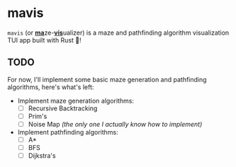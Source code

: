 # mavis

`mavis` (or <ins>**ma**</ins>ze-<ins>**vis**</ins>ualizer) is a maze and pathfinding algorithm visualization TUI app built with Rust 🦀!

## TODO
For now, I'll implement some basic maze generation and pathfinding algorithms, here's what's left:
- Implement maze generation algorithms:
    - [ ] Recursive Backtracking
    - [ ] Prim's
    - [ ] Noise Map *(the only one I actually know how to implement)*<br/>
- Implement pathfinding algorithms:
    - [ ] A*
    - [ ] BFS
    - [ ] Dijkstra's
